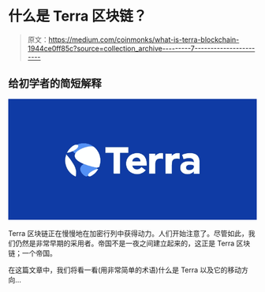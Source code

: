 # 什么是 Terra 区块链？

> 原文：<https://medium.com/coinmonks/what-is-terra-blockchain-1944ce0ff85c?source=collection_archive---------7----------------------->

## 给初学者的简短解释

![](img/07e22cc1f2a67f564679518f07424f9b.png)

Terra 区块链正在慢慢地在加密行列中获得动力。人们开始注意了。尽管如此，我们仍然是非常早期的采用者。帝国不是一夜之间建立起来的，这正是 Terra 区块链；一个帝国。

在这篇文章中，我们将看一看(用非常简单的术语)什么是 Terra 以及它的移动方向…
